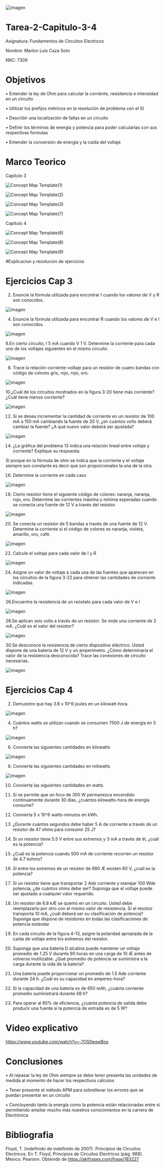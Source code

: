 ![imagen](https://user-images.githubusercontent.com/105812540/169170187-c196cd47-cab4-4ce5-9db3-5f7ce407d292.png)

# Tarea-2-Capitulo-3-4

Asignatura: Fundamentos de Circuitos Electricos

Nombre: Marlon Luis Caza Soto 

NRC: 7309

# Objetivos 

•	Entender la ley de Ohm para calcular la corriente, resistencia e intensidad en un circuito 

•	Utilizar los prefijos métricos en la resolución de problema con el SI

•	Describir una localización de fallas en un circuito

•	Definir los términos de energía y potencia para poder calcularlas con sus respectivas formulas

•	Entender la conversión de energía y la caída del voltaje


# Marco Teorico 

Capitulo 3

![Concept Map Template(1)](https://user-images.githubusercontent.com/105812540/170408384-f5c4a762-4f9b-49d5-b76a-db58d1bbd5ea.jpg)

![Concept Map Template(2)](https://user-images.githubusercontent.com/105812540/170408387-6633c40a-60a1-4dd1-9b3c-b4691c660692.jpg)

![Concept Map Template(3)](https://user-images.githubusercontent.com/105812540/170410096-43bab628-b94e-405f-9522-7108c483ccbc.jpg)

![Concept Map Template(7)](https://user-images.githubusercontent.com/105812540/170424743-a0e4eff9-8c1e-4dcd-bff7-95c29e33b420.jpg)

Capitulo 4

![Concept Map Template(6)](https://user-images.githubusercontent.com/105812540/170424305-beaed200-d024-4482-81cb-0040d635a8a6.jpg)

![Concept Map Template(8)](https://user-images.githubusercontent.com/105812540/170427780-f0a461da-3ba6-436a-8d7a-608c9e0e9435.jpg)

![Concept Map Template(9)](https://user-images.githubusercontent.com/105812540/170430252-65fe8981-e567-47ad-b32e-b2fbbfeafd15.jpg)


#Explicacion y resolucion de ejercicios 

# Ejercicios Cap 3

2. Enuncie la fórmula utilizada para encontrar I cuando los valores de V y R son conocidos.

![imagen](https://user-images.githubusercontent.com/105812540/170478200-6d3b35bd-96ec-4549-8030-02ba4bc39a61.png)

4. Enuncie la fórmula utilizada para encontrar R cuando los valores de V e I son conocidos.

![imagen](https://user-images.githubusercontent.com/105812540/170478288-82793afc-8e42-4438-be2a-7f36c440365c.png)

6.En cierto circuito, I  5 mA cuando V  1 V. Determine la corriente para cada uno de los voltajes siguientes en el mismo circuito.

![imagen](https://user-images.githubusercontent.com/105812540/170479230-e01fca5f-c1cd-46c8-b70d-125d42a66347.png)

8. Trace la relación corriente-voltaje para un resistor de cuatro bandas con código de colores gris, rojo, rojo, oro.

![imagen](https://user-images.githubusercontent.com/105812540/170480094-86afac82-c520-4a95-b7fc-c518ffebddfa.png)

10.¿Cuál de los circuitos mostrados en la figura 3-20 tiene más corriente? ¿Cuál tiene menos corriente?

![imagen](https://user-images.githubusercontent.com/105812540/170481014-7e157953-514e-4138-9c32-5fff7331fbab.png)

12. Si se desea incrementar la cantidad de corriente en un resistor de 100 mA a 150 mA cambiando la fuente de 20 V, ¿en cuántos volts deberá cambiar la fuente? ¿A qué nuevo valor deberá ser ajustada?

![imagen](https://user-images.githubusercontent.com/105812540/170481529-a6e6e252-f28e-4e04-9144-9880e6dfa80c.png)

14. ¿La gráfica del problema 13 indica una relación lineal entre voltaje y corriente? Explique su respuesta.


Si porque en la fórmula de ohm se indica que la corriente y el voltaje siempre son constante es decir que son proporcionales la una de la otra.

16. Determine la corriente en cada caso

![imagen](https://user-images.githubusercontent.com/105812540/170482928-08e5b609-8fc3-4547-af4d-c6eaa8384292.png)

18. Cierto resistor tiene el siguiente código de colores: naranja, naranja, rojo, oro. Determine las corrientes máxima y mínima esperadas cuando se conecta una fuente de 12 V a través del resistor.

![imagen](https://user-images.githubusercontent.com/105812540/170483407-49f38ca3-6819-438c-aba5-4781f639ec65.png)

20. Se conecta un resistor de 5 bandas a través de una fuente de 12 V. Determine la corriente si el código de colores es naranja, violeta, amarillo, oro, café.

![imagen](https://user-images.githubusercontent.com/105812540/170483668-53a64a6b-e99e-4c5b-a7ce-646bb3ae6d8a.png)

22. Calcule el voltaje para cada valor de I y R

![imagen](https://user-images.githubusercontent.com/105812540/170485740-eb513ad6-5b83-4d8b-9a64-2c4c630abc72.png)

24. Asigne un valor de voltaje a cada una de las fuentes que aparecen en los circuitos de la figura 3-22 para obtener las cantidades de corriente indicadas.

![imagen](https://user-images.githubusercontent.com/105812540/170486322-66f7c1b3-d91a-45af-b953-87da03e34db7.png)

26.Encuentre la resistencia de un reóstato para cada valor de V e I

![imagen](https://user-images.githubusercontent.com/105812540/170488701-69f46919-6ff1-4ece-a2f6-adda7a43dfcd.png)

28.Se aplican seis volts a través de un resistor. Se mide una corriente de 2 mA. ¿Cuál es el valor del resistor?

![imagen](https://user-images.githubusercontent.com/105812540/170489047-031e427b-e063-4121-9cd4-640e2dfaada2.png)

30.Se desconoce la resistencia de cierto dispositivo eléctrico. Usted dispone de una batería de 12 V y un amperímetro. ¿Cómo determinaría el valor de la resistencia desconocida? Trace las conexiones de circuito necesarias.

![imagen](https://user-images.githubusercontent.com/105812540/170489797-53861496-67f9-4166-ac97-854c93421795.png)


# Ejercicios Cap 4

2. Demuestre que hay 3.6 x 10^6 joules en un kilowatt-hora.

![imagen](https://user-images.githubusercontent.com/105812540/170490474-24f202fe-4da7-4709-94a9-5d33281d5db5.png)

4. Cuántos watts se utilizan cuando se consumen 7500 J de energía en 5 h?

![imagen](https://user-images.githubusercontent.com/105812540/170490820-2a7cccae-97aa-4ffb-a011-8b2afe26d375.png)

6. Convierta las siguientes cantidades en kilowatts

![imagen](https://user-images.githubusercontent.com/105812540/170491493-d37762d9-1f8a-49cf-a94f-15608a32830e.png)


8. Convierta las siguientes cantidades en miliwatts

![imagen](https://user-images.githubusercontent.com/105812540/170492017-4d122606-9f39-47d1-af28-e346406f3374.png)

10. Convierta las siguientes cantidades en watts



12. Si se permite que un foco de 300 W permanezca encendido continuamente durante 30 días, ¿cuántos kilowatts-hora de energía consume?

14. Convierta 5 x 10^6 watts-minutos en kWh.

16. ¿Durante cuántos segundos debe haber 5 A de corriente a través de un resistor de 47 ohms para consumir 25 J?

18. Si un resistor tiene 5.5 V entre sus extremos y 3 mA a través de él, ¿cuál es la potencia?

20. ¿Cuál es la potencia cuando 500 mA de corriente recorren un resistor de 4.7 kohms?



22. Si entre los extremos de un resistor de 680 Æ existen 60 V, ¿cuál es la potencia?


24. Si un resistor tiene que transportar 2 Ade corriente y manejar 100 Wde potencia, ¿de cuántos ohms debe ser? Suponga que el voltaje puede ser ajustado a cualquier valor requerido.

26. Un resistor de 6.8 kÆ se quemó en un circuito. Usted debe reemplazarlo por otro con el mismo valor de resistencia. Si el resistor transporta 10 mA, ¿cuál deberá ser su clasificación de potencia? Suponga que dispone de resistores en todas las clasificaciones de potencia estándar

28. En cada circuito de la figura 4-13, asigne la polaridad apropiada de la caída de voltaje entre los extremos del resistor.



30. Suponga que una batería D alcalina puede mantener un voltaje promedio de 1.25 V durante 90 horas en una carga de 10 Æ antes de volverse inutilizable. ¿Qué promedio de potencia se suministra a la carga durante la vida de la batería?

32. Una batería puede proporcionar un promedio de 1.5 Ade corriente durante 24 h. ¿Cuál es su capacidad en amperes-hora?


34. Si la capacidad de una batería es de 650 mAh, ¿cuánta corriente promedio suministrará durante 48 h?


36. Para operar al 85% de eficiencia, ¿cuánta potencia de salida debe producir una fuente si la potencia de entrada es de 5 W?


# Video explicativo 

https://www.youtube.com/watch?v=-7OS0eqwBos

# Conclusiones 

•	Al repasar la ley de Ohm siempre se debe tener presenta las unidades de medida al momento de hacer los respectivos cálculos 

•	Tener presente el método APM para sobrellevar los errores que se puedan presentar en un circuito 

•	Concluyendo tanto la energía como la potencia están relacionadas entre sí permitiendo ampliar mucho más nuestros conocimientos en la carrera de Electrónica 

# Bibliografia 

Floyd, T. (indefinido de indefinido de 2007). Principios de Circuitos Electricos. En T. Floyd, Principios de Circuitos Electricos (pág. 968). Mexico: Pearson. Obtenido de https://akifrases.com/frase/183227











